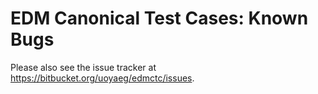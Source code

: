 # EDM Canonical Test Cases: Known Bugs

Please also see the issue tracker at <https://bitbucket.org/uoyaeg/edmctc/issues>.

